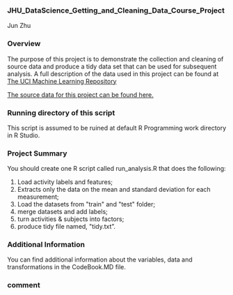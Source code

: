 ### JHU_DataScience_Getting_and_Cleaning_Data_Course_Project ###

Jun Zhu


### Overview ###
The purpose of this project is to demonstrate the collection and cleaning of source data and produce a tidy data set that can be used for subsequent
analysis. A full description of the data used in this project can be found at [The UCI Machine Learning Repository](http://archive.ics.uci.edu/ml/datasets/Human+Activity+Recognition+Using+Smartphones)

[The source data for this project can be found here.](https://d396qusza40orc.cloudfront.net/getdata%2Fprojectfiles%2FUCI%20HAR%20Dataset.zip)

### Running directory of this script ###
This script is assumed to be ruined at default R Programming work directory in R Studio.

### Project Summary ###

You should create one R script called run_analysis.R that does the following: 
1. Load activity labels and features;
2. Extracts only the data on the mean and standard deviation for each measurement;
3. Load the datasets from "train" and "test" folder;
4. merge datasets and add labels; 
5. turn activities & subjects into factors;
6. produce tidy file named, "tidy.txt”. 

### Additional Information ###
You can find additional information about the variables, data and transformations in the CodeBook.MD file.


### comment ###

